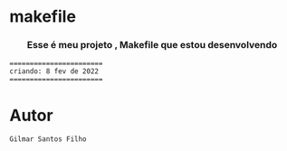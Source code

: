 # makefile

<h3><p align="center">Esse é meu projeto , Makefile que estou desenvolvendo</p></h3> 


```
=======================
criando: 8 fev de 2022
=======================
```

# Autor

```
Gilmar Santos Filho
```
